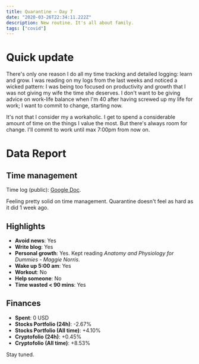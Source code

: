 ```yaml
---
title: Quarantine — Day 7
date: "2020-03-26T22:34:11.222Z"
description: New routine. It's all about family.
tags: ["covid"]
---
```


# Quick update

There's only one reason I do all my time tracking and detailed logging: learn and grow. I was reading on my logs from the last weeks and noticed a wicked pattern: I was being too focused on productivity and growth that I was not giving my wife the time she deserves. I don't want to be giving advice on work-life balance when I'm 40 after having screwed up my life for work; I want to commit to change, starting now.

It's not that I consider my a workaholic. I get to spend a considerable amount of time on the things I value the most. But there's always room for change. I'll commit to work until max 7:00pm from now on.

# Data Report

## Time management

Time log (public): [Google Doc](https://docs.google.com/document/d/1h1eGly40sAf9gdJMXhKgoB20zqzsJeECZAJvDkgM8Ik/edit#).

Feeling pretty solid on time management. Quarantine doesn't feel as hard as it did 1 week ago.

## Highlights 

* **Avoid news**: Yes
* **Write blog**: Yes
* **Personal growth**: Yes. Kept reading *Anatomy and Physiology for Dummies - Maggie Norris*.
* **Wake up 5:00 am**: Yes
* **Workout**: No
* **Help someone**: No
* **Time wasted < 90 mins**: Yes

## Finances

* **Spent**: 0 USD
* **Stocks Portfolio (24h)**: -2.67%
* **Stocks Portfolio (All time)**: +4.10%
* **Cryptofolio (24h)**: +0.45%
* **Cryptofolio (All time)**: +8.53%

<div class="divider"></div>

Stay tuned.